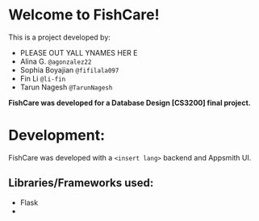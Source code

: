 # Welcome to FishCare!

This is a project developed by:

- PLEASE OUT YALL YNAMES HER E
- Alina G. `@agonzalez22`
- Sophia Boyajian `@fifilala097`
- Fin Li `@li-fin`
- Tarun Nagesh `@TarunNagesh`


**FishCare was developed for a Database Design [CS3200] final project.**

# Development:

FishCare was developed with a `<insert lang>` backend and Appsmith UI.

## Libraries/Frameworks used:

- Flask
-
